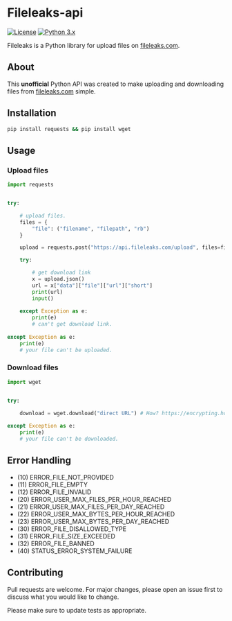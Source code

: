 # Fileleaks-api
[![License](https://img.shields.io/badge/license-MIT-blue)](https://choosealicense.com/licenses/mit/)
[![Python 3.x](https://img.shields.io/badge/python-3.x-yellow.svg)](https://www.python.org/) 

Fileleaks is a Python library for upload files on [fileleaks.com](https://fileleaks.com/). 

## About

This **unofficial** Python API was created to make uploading and downloading files from [fileleaks.com](https://fileleaks.com/) simple.

## Installation


```bash
pip install requests && pip install wget
```

## Usage

### Upload files

```python
import requests


try:

    # upload files.
    files = {
        "file": ("filename", "filepath", "rb")
    }

    upload = requests.post("https://api.fileleaks.com/upload", files=files)

    try:

        # get download link 
        x = upload.json()
        url = x["data"]["file"]["url"]["short"]
        print(url)
        input()
    
    except Exception as e:
        print(e)
        # can't get download link.
  
except Exception as e:
    print(e)
    # your file can't be uploaded.
```
### Download files
```python
import wget


try:

    download = wget.download("direct URL") # How? https://encrypting.host/uP9ZDPhi2D.gif?key=JazW8Yf0L8xj7w
  
except Exception as e:
    print(e)
    # your file can't be downloaded.
```
## Error Handling
* (10) ERROR_FILE_NOT_PROVIDED
* (11) ERROR_FILE_EMPTY
* (12) ERROR_FILE_INVALID
* (20) ERROR_USER_MAX_FILES_PER_HOUR_REACHED
* (21) ERROR_USER_MAX_FILES_PER_DAY_REACHED
* (22) ERROR_USER_MAX_BYTES_PER_HOUR_REACHED
* (23) ERROR_USER_MAX_BYTES_PER_DAY_REACHED
* (30) ERROR_FILE_DISALLOWED_TYPE
* (31) ERROR_FILE_SIZE_EXCEEDED
* (32) ERROR_FILE_BANNED
* (40) STATUS_ERROR_SYSTEM_FAILURE

## Contributing
Pull requests are welcome. For major changes, please open an issue first to discuss what you would like to change.

Please make sure to update tests as appropriate.
